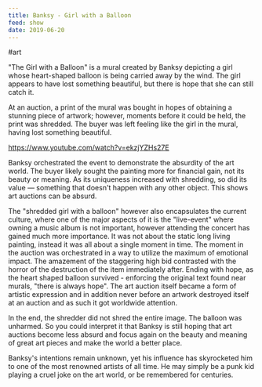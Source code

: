 ```yaml
---
title: Banksy - Girl with a Balloon
feed: show
date: 2019-06-20
---
```

#art

"The Girl with a Balloon" is a mural created by Banksy depicting a girl whose heart-shaped balloon is being carried away by the wind. The girl appears to have lost something beautiful, but there is hope that she can still catch it.

At an auction, a print of the mural was bought in hopes of obtaining a stunning piece of artwork; however, moments before it could be held, the print was shredded. The buyer was left feeling like the girl in the mural, having lost something beautiful.

https://www.youtube.com/watch?v=ekzjYZHs27E

Banksy orchestrated the event to demonstrate the absurdity of the art world. The buyer likely sought the painting more for financial gain, not its beauty or meaning. As its uniqueness increased with shredding, so did its value — something that doesn't happen with any other object. This shows art auctions can be absurd.

The "shredded girl with a balloon" however also encapsulates the current culture, where one of the major aspects of it is the "live-event" where owning a music album is not important, however attending the concert has gained much more importance. It was not about the static long living painting, instead it was all about a single moment in time. The moment in the auction was orchestrated in a way to utilize the maximum of emotional impact. The amazement of the staggering high bid contrasted with the horror of the destruction of the item immediately after. Ending with hope, as the heart shaped balloon survived - enforcing the original text found near murals, "there is always hope". The art auction itself became a form of artistic expression and in addition never before an artwork destroyed itself at an auction and as such it got worldwide attention.

In the end, the shredder did not shred the entire image. The balloon was unharmed. So you could interpret it that Banksy is still hoping that art auctions become less absurd and focus again on the beauty and meaning of great art pieces and make the world a better place.

Banksy's intentions remain unknown, yet his influence has skyrocketed him to one of the most renowned artists of all time. He may simply be a punk kid playing a cruel joke on the art world, or be remembered for centuries.